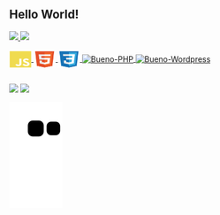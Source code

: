 ## Hello World!
<div align="left">
  <a href="https://github.com/bueno766">
  <img height="160em" src="https://github-readme-stats.vercel.app/api?username=bueno766&show_icons=true&theme=tokyonight&include_all_commits=true&count_private=true"/>
  <img height="160em" src="https://github-readme-stats.vercel.app/api/top-langs/?username=bueno766&layout=compact&langs_count=7&theme=tokyonight"/>
</div>
<div style="display: inline_block"><br>
  <img align="center" alt="Bueno-Js" height="30" width="40" src="https://raw.githubusercontent.com/devicons/devicon/master/icons/javascript/javascript-plain.svg">
  <img align="center" alt="Bueno-HTML" height="30" width="40" src="https://raw.githubusercontent.com/devicons/devicon/master/icons/html5/html5-original.svg">
  <img align="center" alt="Bueno-CSS" height="30" width="40" src="https://raw.githubusercontent.com/devicons/devicon/master/icons/css3/css3-original.svg">
  <img align="center" alt="Bueno-PHP" height="60" width="50" src="https://cdn.jsdelivr.net/gh/devicons/devicon/icons/php/php-plain.svg">
  <img align="center" alt="Bueno-Wordpress" height="30" width="40" src="https://icongr.am/devicon/wordpress-plain.svg?size=128&color=2483ff">

  ##
 
<div> 
  <a href = "mailto:bueno766@gmail.com"><img src="https://img.shields.io/badge/-Gmail-%23333?style=for-the-badge&logo=gmail&logoColor=white" target="_blank"></a>
  <a href="https://www.linkedin.com/in/miguel-bueno-834728166/" target="_blank"><img src="https://img.shields.io/badge/-LinkedIn-%230077B5?style=for-the-badge&logo=linkedin&logoColor=white" target="_blank"></a> 
 
  ![Snake animation](https://github.com/rafaballerini/rafaballerini/blob/output/github-contribution-grid-snake.svg)
 
</div>
